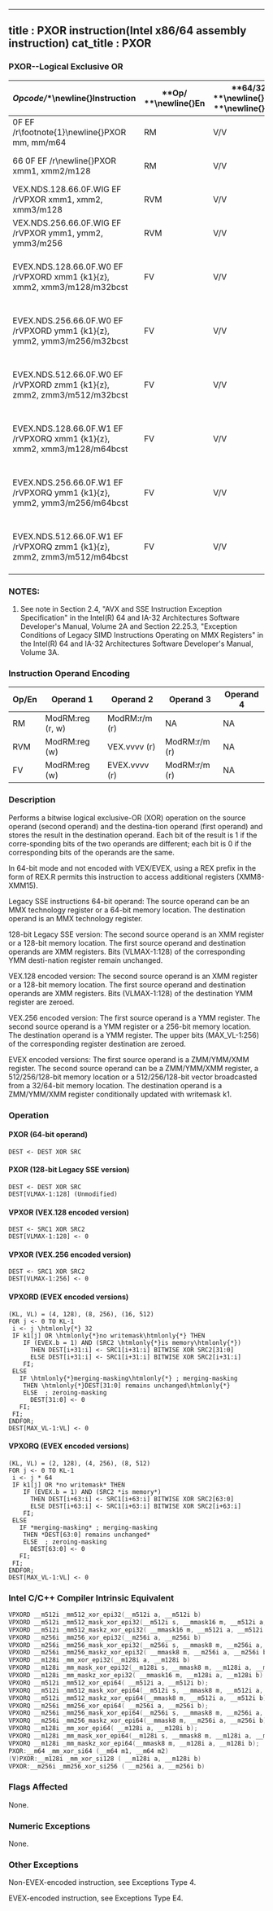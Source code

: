 ----------------------------
title : PXOR instruction(Intel x86/64 assembly instruction)
cat_title : PXOR
----------------------------
### PXOR--Logical Exclusive OR


|**Opcode*/**\newline{}**Instruction**|**Op/ **\newline{}**En**|**64/32 bit **\newline{}**Mode **\newline{}**Support**|**CPUID **\newline{}**Feature **\newline{}**Flag**|**Description**|
|-------------------------------------|------------------------|------------------------------------------------------|--------------------------------------------------|---------------|
|0F EF /r\footnote{1}\newline{}PXOR mm, mm/m64|RM|V/V|MMX|Bitwise XOR of mm/m64 and mm.|
|66 0F EF /r\newline{}PXOR xmm1, xmm2/m128|RM|V/V|SSE2|Bitwise XOR of xmm2/m128 and xmm1.|
|VEX.NDS.128.66.0F.WIG EF /rVPXOR xmm1, xmm2, xmm3/m128|RVM|V/V|AVX|Bitwise XOR of xmm3/m128 and xmm2.|
|VEX.NDS.256.66.0F.WIG EF /rVPXOR ymm1, ymm2, ymm3/m256|RVM|V/V|AVX2|Bitwise XOR of ymm3/m256 and ymm2.|
|EVEX.NDS.128.66.0F.W0 EF /rVPXORD xmm1 {k1}{z}, xmm2, xmm3/m128/m32bcst |FV|V/V|AVX512VLAVX512F|Bitwise XOR of packed doubleword integers in xmm2 and xmm3/m128 using writemask k1. |
|EVEX.NDS.256.66.0F.W0 EF /rVPXORD ymm1 {k1}{z}, ymm2, ymm3/m256/m32bcst |FV|V/V|AVX512VLAVX512F|Bitwise XOR of packed doubleword integers in ymm2 and ymm3/m256 using writemask k1. |
|EVEX.NDS.512.66.0F.W0 EF /rVPXORD zmm1 {k1}{z}, zmm2, zmm3/m512/m32bcst |FV|V/V|AVX512F|Bitwise XOR of packed doubleword integers in zmm2 and zmm3/m512/m32bcst using writemask k1. |
|EVEX.NDS.128.66.0F.W1 EF /rVPXORQ xmm1 {k1}{z}, xmm2, xmm3/m128/m64bcst |FV|V/V|AVX512VLAVX512F|Bitwise XOR of packed quadword integers in xmm2 and xmm3/m128 using writemask k1. |
|EVEX.NDS.256.66.0F.W1 EF /rVPXORQ ymm1 {k1}{z}, ymm2, ymm3/m256/m64bcst |FV|V/V|AVX512VLAVX512F|Bitwise XOR of packed quadword integers in ymm2 and ymm3/m256 using writemask k1. |
|EVEX.NDS.512.66.0F.W1 EF /rVPXORQ zmm1 {k1}{z}, zmm2, zmm3/m512/m64bcst |FV|V/V|AVX512F|Bitwise XOR of packed quadword integers in zmm2 and zmm3/m512/m64bcst using writemask k1. |
### NOTES:


1. See note in Section 2.4, "AVX and SSE Instruction Exception Specification" in the Intel(R) 64 and IA-32 Architectures Software Developer's Manual, Volume 2A and Section 22.25.3, "Exception Conditions of Legacy SIMD Instructions Operating on MMX Registers" in the Intel(R) 64 and IA-32 Architectures Software Developer's Manual, Volume 3A.

### Instruction Operand Encoding


|Op/En|Operand 1|Operand 2|Operand 3|Operand 4|
|-----|---------|---------|---------|---------|
|RM|ModRM:reg (r, w)|ModRM:r/m (r)|NA|NA|
|RVM|ModRM:reg (w)|VEX.vvvv (r)|ModRM:r/m (r)|NA|
|FV|ModRM:reg (w)|EVEX.vvvv (r)|ModRM:r/m (r)|NA|
### Description


Performs a bitwise logical exclusive-OR (XOR) operation on the source operand (second operand) and the destina-tion operand (first operand) and stores the result in the destination operand. Each bit of the result is 1 if the corre-sponding bits of the two operands are different; each bit is 0 if the corresponding bits of the operands are the same.

In 64-bit mode and not encoded with VEX/EVEX, using a REX prefix in the form of REX.R permits this instruction to access additional registers (XMM8-XMM15).

Legacy SSE instructions 64-bit operand: The source operand can be an MMX technology register or a 64-bit memory location. The destination operand is an MMX technology register.



128-bit Legacy SSE version: The second source operand is an XMM register or a 128-bit memory location. The first source operand and destination operands are XMM registers. Bits (VLMAX-1:128) of the corresponding YMM desti-nation register remain unchanged.

VEX.128 encoded version: The second source operand is an XMM register or a 128-bit memory location. The first source operand and destination operands are XMM registers. Bits (VLMAX-1:128) of the destination YMM register are zeroed. 

VEX.256 encoded version: The first source operand is a YMM register. The second source operand is a YMM register or a 256-bit memory location. The destination operand is a YMM register. The upper bits (MAX_VL-1:256) of the corresponding register destination are zeroed.

EVEX encoded versions: The first source operand is a ZMM/YMM/XMM register. The second source operand can be a ZMM/YMM/XMM register, a 512/256/128-bit memory location or a 512/256/128-bit vector broadcasted from a 32/64-bit memory location. The destination operand is a ZMM/YMM/XMM register conditionally updated with writemask k1.


### Operation
#### PXOR (64-bit operand)
```info-verb
DEST <-  DEST XOR SRC
```
#### PXOR (128-bit Legacy SSE version)
```info-verb
DEST  <- DEST XOR SRC
DEST[VLMAX-1:128] (Unmodified)
```
#### VPXOR (VEX.128 encoded version)
```info-verb
DEST <-  SRC1 XOR SRC2
DEST[VLMAX-1:128]  <- 0
```
#### VPXOR (VEX.256 encoded version)
```info-verb
DEST <-  SRC1 XOR SRC2
DEST[VLMAX-1:256]  <- 0
```
#### VPXORD (EVEX encoded versions) 
```info-verb
(KL, VL) = (4, 128), (8, 256), (16, 512)
FOR j  <- 0 TO KL-1
 i <-  j \htmlonly{*} 32
 IF k1[j] OR \htmlonly{*}no writemask\htmlonly{*} THEN
    IF (EVEX.b = 1) AND (SRC2 \htmlonly{*}is memory\htmlonly{*})
      THEN DEST[i+31:i] <-  SRC1[i+31:i] BITWISE XOR SRC2[31:0]
      ELSE DEST[i+31:i] <-  SRC1[i+31:i] BITWISE XOR SRC2[i+31:i]
    FI;
 ELSE 
   IF \htmlonly{*}merging-masking\htmlonly{*} ; merging-masking
    THEN \htmlonly{*}DEST[31:0] remains unchanged\htmlonly{*}
    ELSE  ; zeroing-masking
      DEST[31:0]  <- 0
   FI;
 FI;
ENDFOR;
DEST[MAX_VL-1:VL] <-  0
```
#### VPXORQ (EVEX encoded versions) 
```info-verb
(KL, VL) = (2, 128), (4, 256), (8, 512)
FOR j  <- 0 TO KL-1
 i  <- j * 64
 IF k1[j] OR *no writemask* THEN
    IF (EVEX.b = 1) AND (SRC2 *is memory*)
      THEN DEST[i+63:i] <-  SRC1[i+63:i] BITWISE XOR SRC2[63:0]
      ELSE DEST[i+63:i]  <- SRC1[i+63:i] BITWISE XOR SRC2[i+63:i]
    FI;
 ELSE 
   IF *merging-masking* ; merging-masking
    THEN *DEST[63:0] remains unchanged*
    ELSE  ; zeroing-masking
      DEST[63:0] <-  0
   FI;
 FI;
ENDFOR;
DEST[MAX_VL-1:VL]  <- 0
```

### Intel C/C++ Compiler Intrinsic Equivalent

```cpp
VPXORD __m512i _mm512_xor_epi32(__m512i a, __m512i b)
VPXORD __m512i _mm512_mask_xor_epi32(__m512i s, __mmask16 m, __m512i a, __m512i b)
VPXORD __m512i _mm512_maskz_xor_epi32( __mmask16 m, __m512i a, __m512i b)
VPXORD __m256i _mm256_xor_epi32(__m256i a, __m256i b)
VPXORD __m256i _mm256_mask_xor_epi32(__m256i s, __mmask8 m, __m256i a, __m256i b)
VPXORD __m256i _mm256_maskz_xor_epi32( __mmask8 m, __m256i a, __m256i b)
VPXORD __m128i _mm_xor_epi32(__m128i a, __m128i b)
VPXORD __m128i _mm_mask_xor_epi32(__m128i s, __mmask8 m, __m128i a, __m128i b)
VPXORD __m128i _mm_maskz_xor_epi32( __mmask16 m, __m128i a, __m128i b)
VPXORQ __m512i _mm512_xor_epi64( __m512i a, __m512i b);
VPXORQ __m512i _mm512_mask_xor_epi64(__m512i s, __mmask8 m, __m512i a, __m512i b);
VPXORQ __m512i _mm512_maskz_xor_epi64(__mmask8 m, __m512i a, __m512i b);
VPXORQ __m256i _mm256_xor_epi64( __m256i a, __m256i b);
VPXORQ __m256i _mm256_mask_xor_epi64(__m256i s, __mmask8 m, __m256i a, __m256i b);
VPXORQ __m256i _mm256_maskz_xor_epi64(__mmask8 m, __m256i a, __m256i b);
VPXORQ __m128i _mm_xor_epi64( __m128i a, __m128i b);
VPXORQ __m128i _mm_mask_xor_epi64(__m128i s, __mmask8 m, __m128i a, __m128i b);
VPXORQ __m128i _mm_maskz_xor_epi64(__mmask8 m, __m128i a, __m128i b);
PXOR:__m64 _mm_xor_si64 (__m64 m1, __m64 m2)
(V)PXOR:__m128i _mm_xor_si128 ( __m128i a, __m128i b)
VPXOR:__m256i _mm256_xor_si256 ( __m256i a, __m256i b)
```
### Flags Affected


None.

### Numeric Exceptions


None.

### Other Exceptions


Non-EVEX-encoded instruction, see Exceptions Type 4.

EVEX-encoded instruction, see Exceptions Type E4.

